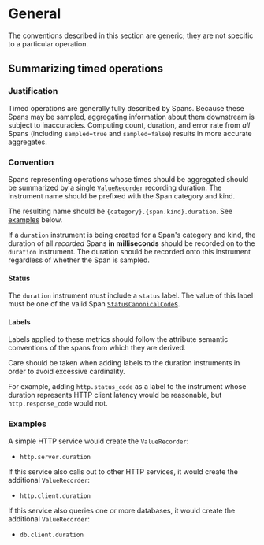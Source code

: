 # General

The conventions described in this section are generic; they are not specific to a
particular operation.

## Summarizing timed operations

### Justification

Timed operations are generally fully described by Spans. Because these Spans may be
sampled, aggregating information about them downstream is subject to inaccuracies.
Computing count, duration, and error rate from _all_ Spans (including `sampled=true` and
`sampled=false`) results in more accurate aggregates.

### Convention

Spans representing operations whose times should be aggregated should be summarized by
a single [`ValueRecorder`](../api.md#valuerecorder) recording duration. The instrument
name should be prefixed with the Span category and kind.

The resulting name should be `{category}.{span.kind}.duration`.
See [examples](#examples) below.

If a `duration` instrument is being created for a Span's category and kind, the duration
of all _recorded_ Spans **in milliseconds** should be recorded on to the `duration`
instrument.  The duration should be recorded onto this instrument regardless of whether
the Span is sampled.

#### Status

The `duration` instrument must include a `status` label. The value of this label must be
one of the valid Span [`StatusCanonicalCode`s](../api.md#statuscanonicalcode).

#### Labels

Labels applied to these metrics should follow the attribute semantic conventions of the
spans from which they are derived.

Care should be taken when adding labels to the duration instruments in order to avoid
excessive cardinality.

For example, adding `http.status_code` as a label to the instrument whose duration
represents HTTP client latency would be reasonable, but `http.response_code` would not.

### Examples

A simple HTTP service would create the `ValueRecorder`:

* `http.server.duration`

If this service also calls out to other HTTP services, it would create the
additional `ValueRecorder`:

* `http.client.duration`

If this service also queries one or more databases, it would create the
additional `ValueRecorder`:

* `db.client.duration`

